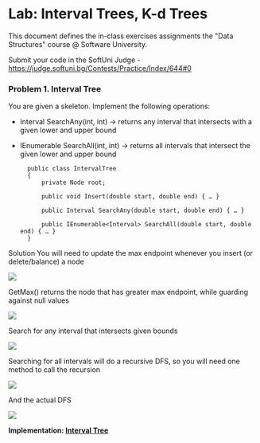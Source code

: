 # **Lab: Interval Trees, K-d Trees**

This document defines the in-class exercises assignments the "Data Structures" course @ Software University. 

Submit your code in the SoftUni Judge - https://judge.softuni.bg/Contests/Practice/Index/644#0 

### **Problem 1.	Interval Tree**

You are given a skeleton. Implement the following operations:

- Interval SearchAny(int, int) -> returns any interval that intersects with a given lower and upper bound 
- IEnumerable<Interval> SearchAll(int, int) -> returns all intervals that intersect the given lower and upper bound

        public class IntervalTree
        {
            private Node root;
        
            public void Insert(double start, double end) { … }
        
            public Interval SearchAny(double start, double end) { … }
        
            public IEnumerable<Interval> SearchAll(double start, double end) { … }
        }
   
Solution
You will need to update the max endpoint whenever you insert (or delete/balance) a node

![](../media/image1.png)
 
GetMax() returns the node that has greater max endpoint, while guarding against null values

![](../media/image2.png)
 
Search for any interval that intersects given bounds

![](../media/image3.png)
 
Searching for all intervals will do a recursive DFS, so you will need one method to call the recursion

![](../media/image4.png)
 
And the actual DFS

![](../media/image5.png)

<p><b>Implementation: <a href="./intervaltree">Interval Tree</a></b></p>

 
